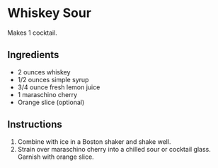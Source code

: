 # Whiskey Sour

Makes 1 cocktail.

## Ingredients

- 2 ounces whiskey
- 1/2 ounces simple syrup
- 3/4 ounce fresh lemon juice
- 1 maraschino cherry
- Orange slice (optional)

## Instructions

1. Combine with ice in a Boston shaker and shake well.
2. Strain over maraschino cherry into a chilled sour or cocktail glass. Garnish with orange slice.

